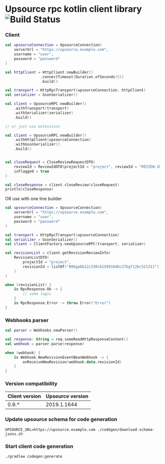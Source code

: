 # Upsource rpc kotlin client library ![Build Status](https://github.com/turchenkoalex/upsource-rpc/workflows/Gradle%20Check/badge.svg)

### Client

```kotlin
val upsourceConnection = UpsourceConnection(
    serverUrl = "https://upsource.example.com",
    username = "user",
    password = "password"
)

val httpClient = HttpClient.newBuilder()
                .connectTimeout(Duration.ofSeconds(5))
                .build()

val transport = HttpRpcTransport(upsourceConnection, httpClient)
val serializer = GsonSerializer()

val client = UpsourceRPC.newBuilder()
    .withTransport(transport)
    .withSerializer(serializer)
    .build()

// or just use extensions

val client = UpsourceRPC.newBuilder()
    .withHttpClient(upsourceConnection)
    .withGsonSerializer()
    .build()


val closeRequest = CloseReviewRequestDTO(
    reviewId = ReviewIdDTO(projectId = "project", reviewId = "REVIEW-ID-101"),
    isFlagged = true
)

val closeResponse = client.closeReview(closeRequest)
println(closeResponse)
```

OR use with one line builder

```kotlin
val upsourceConnection = UpsourceConnection(
    serverUrl = "https://upsource.example.com",
    username = "user",
    password = "password"
)

val transport = HttpRpcTransport(upsourceConnection)
val serializer = GsonSerializer()
val client = ClientFactory.newUpsourceRPC(transport, serializer)

val revisionList = client.getRevisionReviewInfo(
    RevisionListDTO(
        projectId = "project",
        revisionId = listOf("006ga6b12c330cb1599184bc27bgf12bc521311")
    )
)

when (revisionList) {
    is RpcResponse.Ok -> {
        // some logic
    }
    is RpcResponse.Error -> throw Error("Error")
}
```

### Webhooks parser
```kotlin
val parser = Webhooks.newParser()

val response: String = req.someReadHttpResponseContent()
val webhook = parser.parse(response)

when (webhook) {
    is Webhook.NewRevisionEventBeanWebhook -> {
        onReceiveNewRevision(webhook.data.revisionId)
    }
}
```

### Version compatibility

| Client version | Upsource version |
|----------------|------------------|
|      0.9.*     |    2019.1.1644   |

### Update upsource schema for code generation
```shell script
UPSOURCE_URL=https://upsource.example.com ./codegen/download-schema-jsons.sh
```

### Start client code generation
```shell script
./gradlew codegen:generate
```
